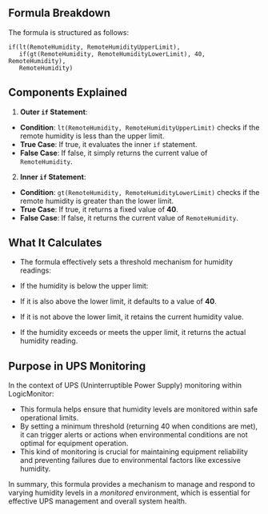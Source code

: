 ## Formula Breakdown

The formula is structured as follows:

```
if(lt(RemoteHumidity, RemoteHumidityUpperLimit),
   if(gt(RemoteHumidity, RemoteHumidityLowerLimit), 40, RemoteHumidity),
   RemoteHumidity)
```

## Components Explained

1. **Outer `if` Statement**:

- **Condition**: `lt(RemoteHumidity, RemoteHumidityUpperLimit)` checks if the remote humidity is less than the upper limit.
- **True Case**: If true, it evaluates the inner `if` statement.
- **False Case**: If false, it simply returns the current value of `RemoteHumidity`.
2. **Inner `if` Statement**:

- **Condition**: `gt(RemoteHumidity, RemoteHumidityLowerLimit)` checks if the remote humidity is greater than the lower limit.
- **True Case**: If true, it returns a fixed value of **40**.
- **False Case**: If false, it returns the current value of `RemoteHumidity`.

## What It Calculates

- The formula effectively sets a threshold mechanism for humidity readings:

- If the humidity is below the upper limit:

- If it is also above the lower limit, it defaults to a value of **40**.
- If it is not above the lower limit, it retains the current humidity value.
- If the humidity exceeds or meets the upper limit, it returns the actual humidity reading.

## Purpose in UPS Monitoring

In the context of UPS (Uninterruptible Power Supply) monitoring within LogicMonitor:

- This formula helps ensure that humidity levels are monitored within safe operational limits.
- By setting a minimum threshold (returning 40 when conditions are met), it can trigger alerts or actions when environmental conditions are not optimal for equipment operation.
- This kind of monitoring is crucial for maintaining equipment reliability and preventing failures due to environmental factors like excessive humidity.

In summary, this formula provides a mechanism to manage and respond to varying humidity levels in a *monitored* environment, which is essential for effective UPS management and overall system health.
